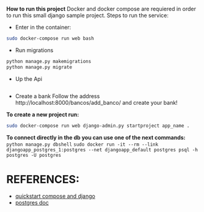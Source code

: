 **How to run this project**
Docker and docker compose are requiered in order to run this small django sample project.
Steps to run the service:
* Enter in the container:
```bash
sudo docker-compose run web bash
```
* Run migrations
```bash
python manage.py makemigrations
python manage.py migrate
```
* Up the Api
```bash
```
* Create a bank
Follow the address http://localhost:8000/bancos/add_banco/ and create your bank!

**To create a new project run:**
```bash 
sudo docker-compose run web django-admin.py startproject app_name .
```

**To connect directly in the db you can use one of the next commands:**
```python manage.py dbshell```
```sudo docker run -it --rm --link djangoapp_postgres_1:postgres --net djangoapp_default postgres psql -h postgres -U postgres```

# REFERENCES:
* [quickstart compose and django](https://docs.docker.com/compose/django/#connect-the-database)
* [postgres doc](https://hub.docker.com/_/postgres/)
